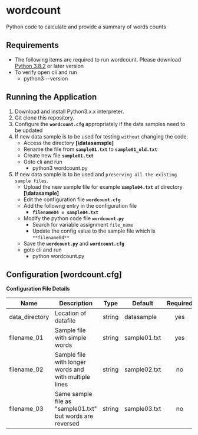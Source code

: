 # wordcount
Python code to calculate and provide a summary of words counts 

## Requirements
* The following items are required to run wordcount. Please download [Python 3.8.2](https://www.python.org/downloads/) or later version
* To verify open cli and run
  * python3 --version

## Running the Application
1. Download and install Python3.x.x interpreter.  
2. Git clone this repository.
3. Configure the **`wordcount.cfg`** appropriately if the data samples need to be updated
4. If new data sample is to be used for testing `without` changing the code.
   * Access the directory **[\datasamsple]**
   * Rename the file from **`sample01.txt`** to **`sample01_old.txt`** 
   * Create new file **`sample01.txt`**
   * Goto cli and run
     * python3 wordcount.py
5. If new data sample is to be used and `preserving all the existing sample files`.
   * Upload the new sample file for example **`sample04.txt`** at directory **[\datasample]**
   * Edit the configuration file **`wordcount.cfg`**
   * Add the followng entry in the configuration file 
     * **`filename04 = sample04.txt`**
   * Modify the python code file **`wordcount.py`**
     * Search for variable assignment `file_name`
     * Update the config value to the sample file which is `**filename04**`
   * Save the **`wordcount.py`** and **`wordcount.cfg`**
   * goto cli and run
     * python wordcount.py


## Configuration [wordcount.cfg]
**Configuration File Details**

| Name | Description | Type | Default | Required |
|------|-------------|------|---------|:--------:|
|data_directory|Location of datafile|string|datasample|yes|
|filename_01|Sample file with simple words|string|sample01.txt|yes|
|filename_02|Sample file with longer words and with multiple lines|string|sample02.txt|no|
|filename_03|Same sample file as "sample01.txt" but words are reversed|string|sample03.txt|no|
